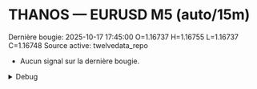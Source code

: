 # THANOS — EURUSD M5 (auto/15m)
Dernière bougie: 2025-10-17 17:45:00  O=1.16737  H=1.16755  L=1.16737  C=1.16748
Source active: twelvedata_repo

- Aucun signal sur la dernière bougie.

<details><summary>Debug</summary>

- TD_API_KEY manquant.

</details>